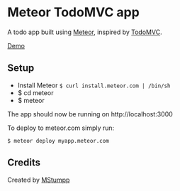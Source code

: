 # Meteor TodoMVC app

A todo app built using [Meteor](http://meteor.com), inspired by [TodoMVC](https://github.com/addyosmani/todomvc).

[Demo](http://todomvcapp.meteor.com)


## Setup

* Install Meteor ```$ curl install.meteor.com | /bin/sh```
* $ cd meteor
* $ meteor

The app should now be running on http://localhost:3000

To deploy to meteor.com simply run:

```$ meteor deploy myapp.meteor.com```


## Credits

Created by [MStumpp](https://github.com/MStumpp)
